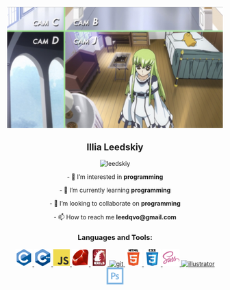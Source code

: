 ![MasterHead](https://github.com/leedskiy/leedskiy/blob/d9eb8b3e9d0c1ee31e505b809df5527a5648ad01/1.jpg)

<h2 align="center">Illia Leedskiy</h2>

<p align="center">
        <img src="https://komarev.com/ghpvc/?username=leedskiy&label=Profile%20views&color=526984&style=flat&label=people who were caught in my anime monastery"
                alt="leedskiy" />
</p>

<p align="center"> - 👀 I’m interested in <b>programming</b></p>
<p align="center"> - 🌱 I’m currently learning <b>programming</b></p>
<p align="center"> - 💞️ I’m looking to collaborate on <b>programming</b></p>
<p align="center"> - 📫 How to reach me <b>leedqvo@gmail.com</b></p>

<h3 align="center">Languages and Tools:</h3>
<p align="center">
        <a href="https://www.cprogramming.com/" target="_blank" rel="noreferrer">
                <img src="https://raw.githubusercontent.com/devicons/devicon/master/icons/c/c-original.svg" alt="c"
                        width="40" height="40" />
        </a>
        <a href="https://www.w3schools.com/cpp/" target="_blank" rel="noreferrer">
                <img src="https://raw.githubusercontent.com/devicons/devicon/master/icons/cplusplus/cplusplus-original.svg"
                        alt="cplusplus" width="40" height="40" />
        </a>
        <a href="https://developer.mozilla.org/en-US/docs/Web/JavaScript" target="_blank" rel="noreferrer">
                <img src="https://raw.githubusercontent.com/devicons/devicon/master/icons/javascript/javascript-original.svg"
                        alt="javascript" width="40" height="40" />
        </a>
        <a href="https://www.ruby-lang.org/en/" target="_blank" rel="noreferrer">
                <img src="https://raw.githubusercontent.com/devicons/devicon/master/icons/ruby/ruby-original.svg"
                        alt="ruby" width="40" height="40" />
        </a>
        <a href="https://rubyonrails.org" target="_blank" rel="noreferrer">
                <img src="https://raw.githubusercontent.com/devicons/devicon/master/icons/rails/rails-original-wordmark.svg"
                        alt="rails" width="40" height="40" />
        </a>
        <a href="https://git-scm.com/" target="_blank" rel="noreferrer">
                <img src="https://www.vectorlogo.zone/logos/git-scm/git-scm-icon.svg" alt="git" width="40"
                        height="40" />
        </a>
        <a href="https://www.w3.org/html/" target="_blank" rel="noreferrer">
                <img src="https://raw.githubusercontent.com/devicons/devicon/master/icons/html5/html5-original-wordmark.svg"
                        alt="html5" width="40" height="40" />
        </a>
        <a href="https://www.w3schools.com/css/" target="_blank" rel="noreferrer">
                <img src="https://raw.githubusercontent.com/devicons/devicon/master/icons/css3/css3-original-wordmark.svg"
                        alt="css3" width="40" height="40" />
        </a>
        <a href="https://sass-lang.com" target="_blank" rel="noreferrer">
                <img src="https://raw.githubusercontent.com/devicons/devicon/master/icons/sass/sass-original.svg"
                        alt="sass" width="40" height="40" />
        </a>
        <a href="https://www.adobe.com/in/products/illustrator.html" target="_blank" rel="noreferrer">
                <img src="https://www.vectorlogo.zone/logos/adobe_illustrator/adobe_illustrator-icon.svg"
                        alt="illustrator" width="40" height="40" />
        </a>
        <a href="https://www.photoshop.com/en" target="_blank" rel="noreferrer">
                <img src="https://raw.githubusercontent.com/devicons/devicon/master/icons/photoshop/photoshop-line.svg"
                        alt="photoshop" width="40" height="40" />
        </a>
        </a>
</p>

<!---
leedskiy/leedskiy is a ✨ special ✨ repository because its `README.md` (this file) appears on your GitHub profile.
You can click the Preview link to take a look at your changes.
--->
